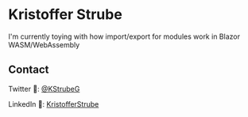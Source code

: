 # Kristoffer Strube
I'm currently toying with how import/export for modules work in Blazor WASM/WebAssembly

## Contact
Twitter :baby_chick:: [@KStrubeG](https://twitter.com/KStrubeG)

LinkedIn :necktie:: [KristofferStrube](https://www.linkedin.com/in/kristofferstrube/)
